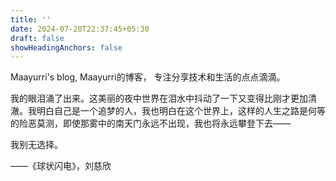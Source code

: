 ```yaml
---
title: ''
date: 2024-07-20T22:37:45+05:30
draft: false
showHeadingAnchors: false
---
```

Maayurri's blog, Maayurri的博客， 专注分享技术和生活的点点滴滴。

我的眼泪涌了出来。这美丽的夜中世界在泪水中抖动了一下又变得比刚才更加清澈。我明白自己是一个追梦的人，我也明白在这个世界上，这样的人生之路是何等的险恶莫测，即使那雾中的南天门永远不出现，我也将永远攀登下去——

我别无选择。

——《球状闪电》，刘慈欣